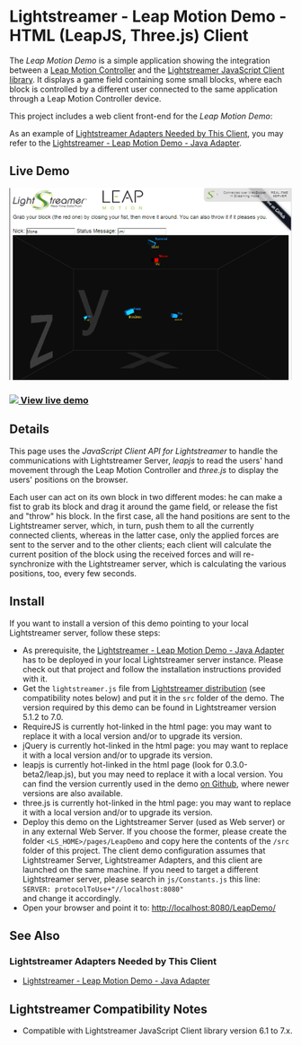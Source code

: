 # Lightstreamer - Leap Motion Demo - HTML (LeapJS, Three.js) Client

<!-- START DESCRIPTION lightstreamer-example-leapmotion-client-javascript -->
The *Leap Motion Demo* is a simple application showing the integration between a [Leap Motion Controller](https://www.leapmotion.com/) and the [Lightstreamer JavaScript Client library](https://lightstreamer.com/api/ls-web-client/latest/index.html).
It displays a game field containing some small blocks, where each block is controlled by a different user connected to the same application through a Leap Motion Controller device. 

This project includes a web client front-end for the *Leap Motion Demo*:

As an example of [Lightstreamer Adapters Needed by This Client](https://github.com/Lightstreamer/Lightstreamer-example-LeapMotion-client-javascript#lightstreamer-adapters-needed-by-this-client), you may refer to the [Lightstreamer - Leap Motion Demo - Java Adapter](https://github.com/Lightstreamer/Lightstreamer-example-LeapMotion-adapter-java).

## Live Demo

[![screenshot](screen_leap_large.png)](http://demos.lightstreamer.com/LeapDemo)

### [![](http://demos.lightstreamer.com/site/img/play.png) View live demo](http://demos.lightstreamer.com/LeapDemo)

## Details

This page uses the *JavaScript Client API for Lightstreamer* to handle the communications with Lightstreamer Server, *leapjs* to read the users' hand movement through the Leap Motion Controller and
*three.js* to display the users' positions on the browser.

Each user can act on its own block in two different modes: he can make a fist to grab its block and drag it around the game field, or release the fist and "throw" his block.
In the first case, all the hand positions are sent to the Lightstreamer server, which, in turn, push them to all the currently connected clients, whereas in the latter case, only 
the applied forces are sent to the server and to the other clients; each client will calculate the current position of the block using the received forces and will re-synchronize 
with the Lightstreamer server, which is calculating the various positions, too, every few seconds. 

<!-- END DESCRIPTION lightstreamer-example-leapmotion-client-javascript -->

## Install
If you want to install a version of this demo pointing to your local Lightstreamer server, follow these steps:
* As prerequisite, the [Lightstreamer - Leap Motion Demo - Java Adapter](https://github.com/Lightstreamer/Lightstreamer-example-LeapMotion-adapter-java) has to be deployed in your local Lightstreamer server instance. Please check out that project and follow the installation instructions provided with it.
* Get the `lightstreamer.js` file from [Lightstreamer distribution](http://www.lightstreamer.com/download/#ls70) (see compatibility notes below) and put it in the `src` folder of the demo.
The version required by this demo can be found in Lightstreamer version 5.1.2 to 7.0.
* RequireJS is currently hot-linked in the html page: you may want to replace it with a local version and/or to upgrade its version.
* jQuery is currently hot-linked in the html page: you may want to replace it with a local version and/or to upgrade its version.
* leapjs is currently hot-linked in the html page (look for 0.3.0-beta2/leap.js), but you may need to replace it with a local version.
You can find the version currently used in the demo [on Github](https://github.com/leapmotion/leapjs/blob/v0.3.0-beta2/leap.js), where newer versions are also available.
* three.js is currently hot-linked in the html page: you may want to replace it with a local version and/or to upgrade its version.
* Deploy this demo on the Lightstreamer Server (used as Web server) or in any external Web Server. If you choose the former, please create the folder `<LS_HOME>/pages/LeapDemo` and copy here the contents of the `/src` folder of this project.
The client demo configuration assumes that Lightstreamer Server, Lightstreamer Adapters, and this client are launched on the same machine. If you need to target a different Lightstreamer server, please search in `js/Constants.js` this line:<BR/> `SERVER: protocolToUse+"//localhost:8080"`<BR/> and change it accordingly.
* Open your browser and point it to: [http://localhost:8080/LeapDemo/](http://localhost:8080/LeapDemo/)

## See Also

### Lightstreamer Adapters Needed by This Client ##
<!-- START RELATED_ENTRIES -->

* [Lightstreamer - Leap Motion Demo - Java Adapter](https://github.com/Lightstreamer/Lightstreamer-example-LeapMotion-adapter-java)

<!-- END RELATED_ENTRIES -->

## Lightstreamer Compatibility Notes

* Compatible with Lightstreamer JavaScript Client library version 6.1 to 7.x.
